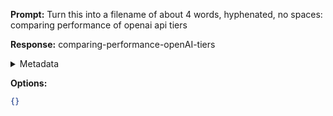 **Prompt:**
Turn this into a filename of about 4 words, hyphenated, no spaces: comparing performance of openai api tiers

**Response:**
comparing-performance-openAI-tiers

<details><summary>Metadata</summary>

- Duration: 759 ms
- Datetime: 2023-11-09T15:52:49.543021
- Model: gpt-3.5-turbo-0613

</details>

**Options:**
```json
{}
```

